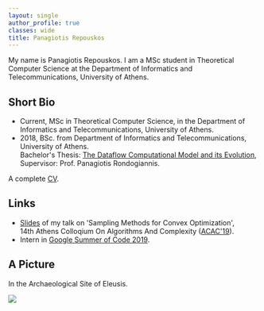 ```yaml
---
layout: single
author_profile: true
classes: wide
title: Panagiotis Repouskos
---
```


My name is Panagiotis Repouskos. I am a MSc student in Theoretical Computer Science at the Department of Informatics and Telecommunications, University of Athens.


## Short Bio
 - Current, MSc in Theoretical Computer Science, in the Department of Informatics and Telecommunications, University of Athens.
 - 2018, BSc. from Department of Informatics and Telecommunications, University of Athens.<br>
   Bachelor's Thesis: [The Dataflow Computational Model and its Evolution](https://drive.google.com/open?id=1tqwhY1nYHUK_m0pTrzxVcNT0vzBRRnNF), Supervisor: Prof. Panagiotis Rondogiannis.



A complete <a href="https://drive.google.com/open?id=1SnqvTpuMrdRnVJkeg63nnrk8tHLflpQg">CV</a>.

## Links
 - [Slides](https://drive.google.com/open?id=1NSj7sxY37DflPMU3KLDQfFmM54_jrshg) of my talk on 'Sampling Methods for Convex Optimization',<br>
   14th Athens Colloqium On Algorithms And Complexity (<a href="http://www.corelab.ntua.gr/acac19/" target="_blank">ACAC'19</a>).
 - Intern in [Google Summer of Code 2019](https://summerofcode.withgoogle.com/archive/2019/projects/5081309804756992).


## A Picture
In the Archaeological Site of Eleusis.



<img src="https://user-images.githubusercontent.com/6207728/63726130-0d2fcf80-c865-11e9-973f-d3a8749f886c.jpg">

